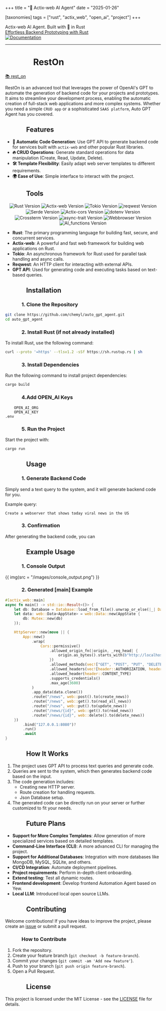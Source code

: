 +++
title = "🤖 Actix-web AI Agent"
date = "2025-01-26"

[taxonomies]
tags = ["rust", "actix_web", "open_ai", "project"]
+++

Actix-web AI Agent. Built with 🤎 in Rust  
[Effortless Backend Prototyping with Rust](https://www.linkedin.com/pulse/effortless-backend-prototyping-rust-anatolii-maltsev-hvvce/?trackingId=lGXFeD6ET%2ByFSocPHYS9qg%3D%3D)  
[![Documentation](https://img.shields.io/badge/Documentation-Click_here-blue)](https://maltsev-dev.github.io/rest_on/)

<!-- more -->
---

# &emsp;&emsp;&emsp; **RestOn**
[📚 rest_on](https://github.com/maltsev-dev/rest_on)

RestOn is an advanced tool that leverages the power of OpenAI's GPT to automate the generation of backend code for your projects and prototypes.
It aims to streamline your development process, enabling the automatic creation of full-stack web applications and more complex systems.
Whether you need a simple `CRUD app` or a sophisticated `SAAS platform`, Auto GPT Agent has you covered.

## &emsp;&emsp;&emsp; **Features**
- **🌟 Automatic Code Generation**: Use GPT API to generate backend code for services built with `actix-web` and other popular Rust libraries.
- **🔥 CRUD Operations**: Generate standard operations for data manipulation (Create, Read, Update, Delete).
- **🛠️ Template Flexibility**: Easily adapt web server templates to different requirements.
- **🌍 Ease of Use**: Simple interface to interact with the project.

## &emsp;&emsp;&emsp; **Tools**
<p align="center" style="margin:0; padding:0;">
  <img style="display:inline-block; vertical-align:middle;"
       src="https://img.shields.io/badge/rust-1.83.0%20-green" alt="Rust Version"/>
  <img style="display:inline-block; vertical-align:middle;"
       src="https://img.shields.io/badge/actix_web-4.9.0%20-yellow" alt="Actix-web Version"/>
  <img style="display:inline-block; vertical-align:middle;"
       src="https://img.shields.io/badge/tokio-1.28.0%20-blue" alt="Tokio Version"/>
  <img style="display:inline-block; vertical-align:middle;"
       src="https://img.shields.io/badge/reqwest-0.12.10%20-red" alt="reqwest Version"/>
  <img style="display:inline-block; vertical-align:middle;"
       src="https://img.shields.io/badge/serde-1.0.160%20-gray" alt="Serde Version"/>
  <img style="display:inline-block; vertical-align:middle;"
       src="https://img.shields.io/badge/actix_cors-0.7.0%20-cyan" alt="Actix-cors Version"/>
  <img style="display:inline-block; vertical-align:middle;"
       src="https://img.shields.io/badge/dotenv-0.15.0%20-purple" alt="dotenv Version"/>
  <img style="display:inline-block; vertical-align:middle;"
       src="https://img.shields.io/badge/crossterm-0.28.1%20-green" alt="Crossterm Version"/>
  <img style="display:inline-block; vertical-align:middle;"
       src="https://img.shields.io/badge/async--trait-0.1.83%20-blue" alt="async-trait Version"/>
  <img style="display:inline-block; vertical-align:middle;"
       src="https://img.shields.io/badge/webbrowser-1.0.3%20-yellow" alt="Webbrowser Version"/>
  <img style="display:inline-block; vertical-align:middle;"
       src="https://img.shields.io/badge/ai_functions-0.1.1%20-green" alt="AI_functions Version"/>
</p>

- **Rust**: The primary programming language for building fast, secure, and concurrent services.
- **Actix-web**: A powerful and fast web framework for building web applications on Rust.
- **Tokio**: An asynchronous framework for Rust used for parallel task handling and async calls.
- **Reqwest**: An HTTP client for interacting with external APIs.
- **GPT API**: Used for generating code and executing tasks based on text-based queries.
  
## &emsp;&emsp;&emsp; **Installation**

### &emsp;&emsp;&emsp; 1. Clone the Repository

```bash
git clone https://github.com/chemyl/auto_gpt_agent.git
cd auto_gpt_agent
```

### &emsp;&emsp;&emsp; 2. Install Rust (if not already installed)

To install Rust, use the following command:

```bash
curl --proto '=https' --tlsv1.2 -sSf https://sh.rustup.rs | sh
```

### &emsp;&emsp;&emsp; 3. Install Dependencies

Run the following command to install project dependencies:

```bash
cargo build
```

### &emsp;&emsp;&emsp; 4.Add OPEN_AI Keys

```text
    OPEN_AI_ORG
    OPEN_AI_KEY
.env
```

### &emsp;&emsp;&emsp; 5. Run the Project

Start the project with:

```bash
cargo run
```

## &emsp;&emsp;&emsp; **Usage**

### &emsp;&emsp;&emsp; 1. **Generate Backend Code**

Simply send a text query to the system, and it will generate backend code for you.

Example query:

```text
Create a webserver that shows today viral news in the US
```

### &emsp;&emsp;&emsp; 3. **Confirmation**

After generating the backend code, you can

## &emsp;&emsp;&emsp; **Example Usage**

### &emsp;&emsp;&emsp; 1. **Console Output**

{{ img(src = "/images/console_output.png") }}

### &emsp;&emsp;&emsp; 2. **Generated [main] Example**

```rust
#[actix_web::main]
async fn main() -> std::io::Result<()> {
    let db: Database = Database::load_from_file().unwrap_or_else(|_| Database::new());
    let data: web::Data<AppState> = web::Data::new(AppState {
        db: Mutex::new(db)
    });

    HttpServer::new(move || {
        App::new()
            .wrap(
                Cors::permissive()
                    .allowed_origin_fn(|origin, _req_head| {
                        origin.as_bytes().starts_with(b"http://localhost") || origin == "null"
                    })
                    .allowed_methods(vec!["GET", "POST", "PUT", "DELETE"])
                    .allowed_headers(vec![header::AUTHORIZATION, header::ACCEPT])
                    .allowed_header(header::CONTENT_TYPE)
                    .supports_credentials()
                    .max_age(3600)
            )
            .app_data(data.clone())
            .route("/news", web::post().to(create_news))
            .route("/news", web::get().to(read_all_news))
            .route("/news", web::put().to(update_news))
            .route("/news/{id}", web::get().to(read_news))
            .route("/news/{id}", web::delete().to(delete_news))
    })
        .bind("127.0.0.1:8080")?
        .run()
        .await
}
```

## &emsp;&emsp;&emsp; **How It Works**

1. The project uses GPT API to process text queries and generate code.
2. Queries are sent to the system, which then generates backend code based on the input.
3. The code generation includes:
    - Creating new HTTP server.
    - Route creation for handling requests.
    - Json Database setup.
4. The generated code can be directly run on your server or further customized to fit your needs.

## &emsp;&emsp;&emsp; **Future Plans**

- **Support for More Complex Templates**: Allow generation of more specialized services based on detailed templates.
- **Command-Line Interface (CLI)**: A more advanced CLI for managing the project.
- **Support for Additional Databases**: Integration with more databases like MongoDB, MySQL, SQLite, and others.
- **CI/CD Integration**: Automate deployment pipelines.
- **Project requirements**: Perform in-depth client onboarding.
- **Extend testing**: Test all dynamic routes.
- **Frontend development**: Develop frontend Automation Agent based on Yew.
- **Local LLM**: Introduced local open source LLMs.

## &emsp;&emsp;&emsp; **Contributing**

Welcome contributions! If you have ideas to improve the project, please create an [issue](https://github.com/chemyl/auto_gpt_agent/issues) or submit a pull request.

### &emsp;&emsp;&emsp; How to Contribute

1. Fork the repository.
2. Create your feature branch (`git checkout -b feature-branch`).
3. Commit your changes (`git commit -am 'Add new feature'`).
4. Push to your branch (`git push origin feature-branch`).
5. Open a Pull Request.

## &emsp;&emsp;&emsp; **License**

This project is licensed under the MIT License - see the [LICENSE](https://github.com/chemyl/auto_gpt_agent/blob/master/LICENSE) file for details.
